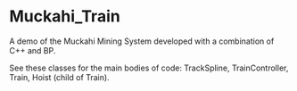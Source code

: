 # Muckahi_Train
A demo of the Muckahi Mining System developed with a combination of C++ and BP.

See these classes for the main bodies of code: TrackSpline, TrainController, Train, Hoist (child of Train).

